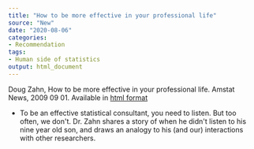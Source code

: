 ```yaml
---
title: "How to be more effective in your professional life"
source: "New"
date: "2020-08-06"
categories:
- Recommendation
tags:
- Human side of statistics
output: html_document
---
```


Doug Zahn, How to be more effective in your professional life. Amstat News, 2009 09 01. Available in [html format](https://magazine.amstat.org/blog/2009/09/01/heartofastatcareersept09/) 


<!---More--->

+ To be an effective statistical consultant, you need to listen. But too often, we don't. Dr. Zahn shares a story of when he didn't listen to his nine year old son, and draws an analogy to his (and our) interactions with other researchers.
